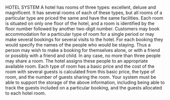 HOTEL SYSTEM
A hotel has rooms of three types: excellent, deluxe and magnificent. It has several rooms of each of these types, but all rooms of a particular type are priced the same and have the same facilities. Each room is situated on only one floor of the hotel, and a room is identified by the floor number followed by another two-digit number. Customers may book accommodation for a particular type of room for a single period or may make several bookings for several visits to the hotel. For each booking they would specify the names of the people who would be staying. Thus a person may wish to make a booking for themselves alone, or with a friend or possibly with a friend and child. In any case, no more than three people may share a room. The hotel assigns these people to an appropriate available room. Each type of room has a basic price and the cost of the room with several guests is calculated from this basic price, the type of room, and the number of guests sharing the room. Your system must be able to support the storage of the above information, including being able to track the guests included on a particular booking, and the guests allocated to each hotel room.
